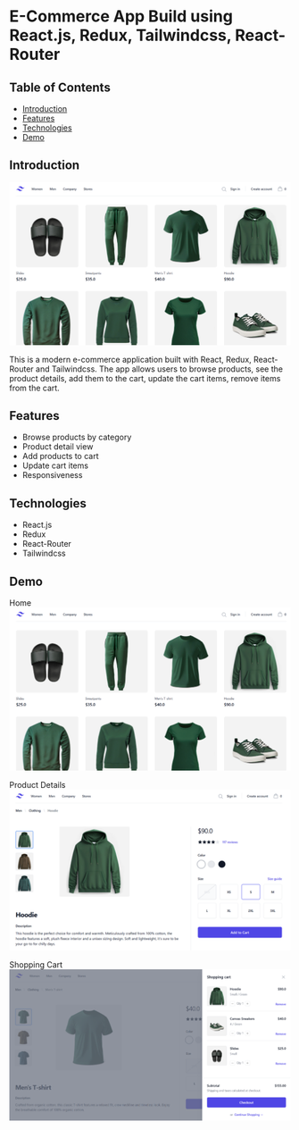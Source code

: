 # E-Commerce App Build using React.js, Redux, Tailwindcss, React-Router


## Table of Contents
- [Introduction](#introduction)
- [Features](#features)
- [Technologies](#technologies)
- [Demo](#Demo)


## Introduction

![App Screenshot](./src/assets/Home.png)

This is a modern e-commerce application built with React, Redux, React-Router and Tailwindcss. The app allows users to browse products, see the product details, add them to the cart, update the cart items, remove items from the cart.

## Features
- Browse products by category
- Product detail view
- Add products to cart
- Update cart items
- Responsiveness

## Technologies
- React.js
- Redux
- React-Router
- Tailwindcss

## Demo

Home
![App Screenshot](./src/assets/Home.png)

Product Details
![Product Details](./src/assets/Details.png)

Shopping Cart
![Cart Details](./src/assets/Cart.png)